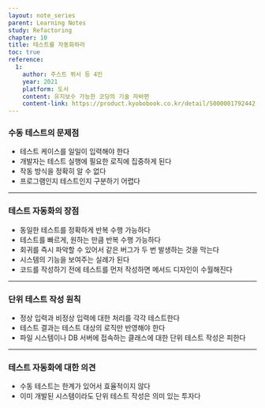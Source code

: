 ```yaml
---
layout: note_series
parent: Learning Notes
study: Refactoring
chapter: 10
title: 테스트를 자동화하라
toc: true
reference:
  1: 
    author: 주스트 뷔서 등 4인
    year: 2021
    platform: 도서
    content: 유지보수 가능한 코딩의 기술 자바편
    content-link: https://product.kyobobook.co.kr/detail/S000001792442
---
```


### 수동 테스트의 문제점

- 테스트 케이스를 일일이 입력해야 한다
- 개발자는 테스트 실행에 필요한 로직에 집중하게 된다
- 작동 방식을 정확히 알 수 없다
- 프로그램인지 테스트인지 구분하기 어렵다

---

### 테스트 자동화의 장점

- 동일한 테스트를 정확하게 반복 수행 가능하다
- 테스트를 빠르게, 원하는 만큼 반복 수행 가능하다
- 회귀를 즉시 파악할 수 있어서 같은 버그가 두 번 발생하는 것을 막는다
- 시스템의 기능을 보여주는 실례가 된다
- 코드를 작성하기 전에 테스트를 먼저 작성하면 메서드 디자인이 수월해진다

---

### 단위 테스트 작성 원칙

- 정상 입력과 비정상 입력에 대한 처리를 각각 테스트한다
- 테스트 결과는 테스트 대상의 로직만 반영해야 한다
- 파일 시스템이나 DB 서버에 접속하는 클래스에 대한 단위 테스트 작성은 피한다

---

### 테스트 자동화에 대한 의견

- 수동 테스트는 한계가 있어서 효율적이지 않다
- 이미 개발된 시스템이라도 단위 테스트 작성은 의미 있는 투자다
